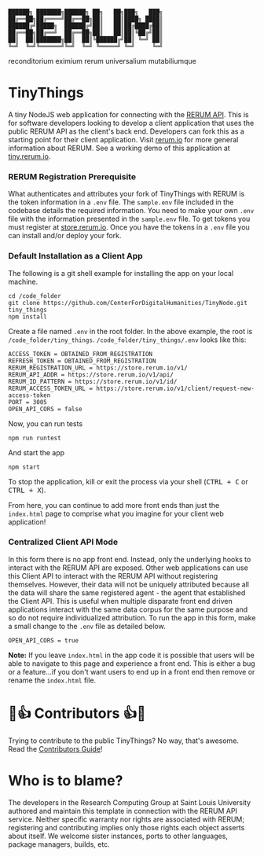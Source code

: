 ```
██████╗ ███████╗██████╗ ██╗   ██╗███╗   ███╗
██╔══██╗██╔════╝██╔══██╗██║   ██║████╗ ████║
██████╔╝█████╗  ██████╔╝██║   ██║██╔████╔██║
██╔══██╗██╔══╝  ██╔══██╗██║   ██║██║╚██╔╝██║
██║  ██║███████╗██║  ██║╚██████╔╝██║ ╚═╝ ██║
╚═╝  ╚═╝╚══════╝╚═╝  ╚═╝ ╚═════╝ ╚═╝     ╚═╝
```
reconditorium eximium rerum universalium mutabiliumque

# TinyThings
A tiny NodeJS web application for connecting with the [RERUM API](https://store.rerum.io/v1/API.html).  This is for software developers looking to develop a client application that uses the public RERUM API as the client's back end.  Developers can fork this as a starting point for their client application.  Visit [rerum.io](https://rerum.io) for more general information about RERUM. See a working demo of this application at [tiny.rerum.io](https://tiny.rerum.io/app).

### RERUM Registration Prerequisite
What authenticates and attributes your fork of TinyThings with RERUM is the token information in a `.env` file.  The `sample.env` file included in the codebase details the required information.  You need to make your own `.env` file with the information presented in the `sample.env` file.  To get tokens you must register at [store.rerum.io](https://store.rerum.io/v1).  Once you have the tokens in a `.env` file you can install and/or deploy your fork.

### Default Installation as a Client App
The following is a git shell example for installing the app on your local machine.

```shell
cd /code_folder
git clone https://github.com/CenterForDigitalHumanities/TinyNode.git tiny_things
npm install
```

Create a file named `.env` in the root folder.  In the above example, the root is `/code_folder/tiny_things`.  `/code_folder/tiny_things/.env` looks like this:

```shell
ACCESS_TOKEN = OBTAINED_FROM_REGISTRATION
REFRESH_TOKEN = OBTAINED_FROM_REGISTRATION
RERUM_REGISTRATION_URL = https://store.rerum.io/v1/
RERUM_API_ADDR = https://store.rerum.io/v1/api/
RERUM_ID_PATTERN = https://store.rerum.io/v1/id/
RERUM_ACCESS_TOKEN_URL = https://store.rerum.io/v1/client/request-new-access-token
PORT = 3005
OPEN_API_CORS = false
```

Now, you can run tests
```shell
npm run runtest
```

And start the app
```shell
npm start
```

To stop the application, kill or exit the process via your shell (<kbd>CTRL + C</kbd> or <kbd>CTRL + X</kbd>).

From here, you can continue to add more front ends than just the `index.html` page to comprise what you imagine for your client web application!

### Centralized Client API Mode
In this form there is no app front end.  Instead, only the underlying hooks to interact with the RERUM API are exposed.  Other web applications can use this Client API to interact with the RERUM API without registering themselves.  However, their data will not be uniquely attributed because all the data will share the same registered agent - the agent that established the Client API.  This is useful when multiple disparate front end driven applications interact with the same data corpus for the same purpose and so do not require individualized attribution.  To run the app in this form, make a small change to the `.env` file as detailed below.

```shell
OPEN_API_CORS = true
```

**Note:** If you leave `index.html` in the app code it is possible that users will be able to navigate to this page and experience a front end.  This is either a bug or a feature...if you don't want users to end up in a front end then remove or rename the `index.html` file.  

# 🌟👍 Contributors 👍🌟
Trying to contribute to the public TinyThings?  No way, that's awesome.  Read the [Contributors Guide](CONTRIBUTING.md)!

# Who is to blame?
The developers in the Research Computing Group at Saint Louis University authored and maintain this template in connection with the RERUM API service.
Neither specific warranty nor rights are associated with RERUM; registering and contributing implies only those rights 
each object asserts about itself. We welcome sister instances, ports to other languages, package managers, builds, etc.